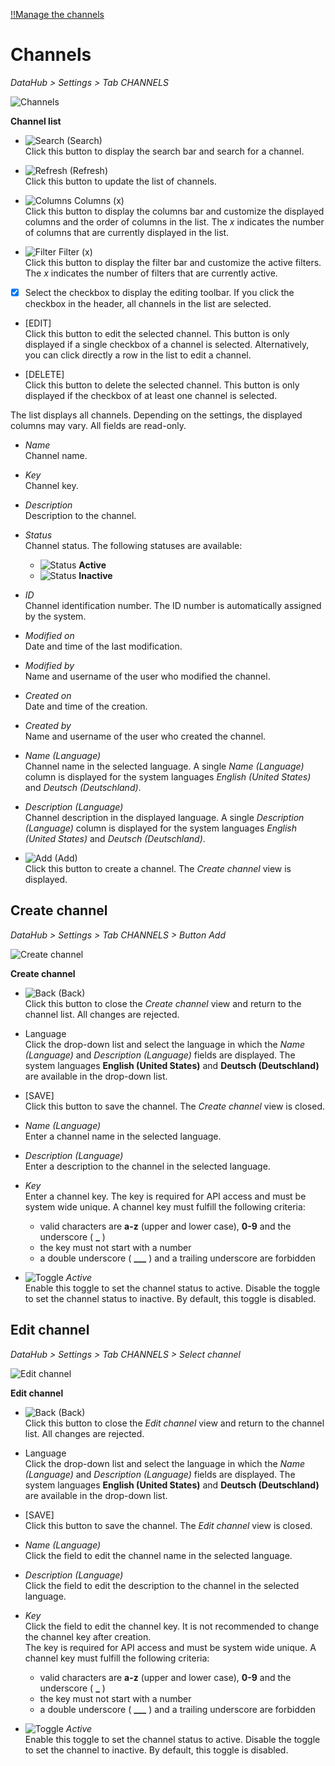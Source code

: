 [!!Manage the channels](../Integration/04_ManageChannels.md)

# Channels

*DataHub > Settings > Tab CHANNELS*

![Channels](../../Assets/Screenshots/DataHub/Settings/Channels/ChannelList.png "[Channels]")

**Channel list**

- ![Search](../../Assets/Icons/Search.png "[Search]") (Search)   
    Click this button to display the search bar and search for a channel.

- ![Refresh](../../Assets/Icons/Refresh01.png "[Refresh]") (Refresh)   
    Click this button to update the list of channels.

- ![Columns](../../Assets/Icons/Columns.png "[Columns]") Columns (x)   
    Click this button to display the columns bar and customize the displayed columns and the order of columns in the list. The *x* indicates the number of columns that are currently displayed in the list.

- ![Filter](../../Assets/Icons/Filter.png "[Filter]") Filter (x)   
    Click this button to display the filter bar and customize the active filters. The *x* indicates the number of filters that are currently active.

- [x]     
    Select the checkbox to display the editing toolbar. If you click the checkbox in the header, all channels in the list are selected.

- [EDIT]   
    Click this button to edit the selected channel. This button is only displayed if a single checkbox of a channel is selected. Alternatively, you can click directly a row in the list to edit a channel.

- [DELETE]   
    Click this button to delete the selected channel. This button is only displayed if the checkbox of at least one channel is selected.       

The list displays all channels. Depending on the settings, the displayed columns may vary. All fields are read-only.

- *Name*   
    Channel name.

- *Key*   
    Channel key.

- *Description*   
    Description to the channel.

- *Status*   
    Channel status. The following statuses are available:
    - ![Status](../../Assets/Icons/Status01.png "[Status]") **Active**
    - ![Status](../../Assets/Icons/Status04.png "[Status]") **Inactive**   

- *ID*   
    Channel identification number. The ID number is automatically assigned by the system.

- *Modified on*   
    Date and time of the last modification.

- *Modified by*   
    Name and username of the user who modified the channel.

- *Created on*   
    Date and time of the creation.

- *Created by*   
    Name and username of the user who created the channel.

- *Name (Language)*   
    Channel name in the selected language. A single *Name (Language)* column is displayed for the system languages *English (United States)* and *Deutsch (Deutschland)*.

- *Description (Language)*   
    Channel description in the displayed language. A single *Description (Language)* column is displayed for the system languages *English (United States)* and *Deutsch (Deutschland)*.

- ![Add](../../Assets/Icons/Plus01.png "[Add]") (Add)   
    Click this button to create a channel. The *Create channel* view is displayed.   



## Create channel

*DataHub > Settings > Tab CHANNELS > Button Add*

![Create channel](../../Assets/Screenshots/DataHub/Settings/Channels/CreateChannel.png "[Create channel]")

**Create channel**

- ![Back](../../Assets/Icons/Back02.png "[Back]") (Back)   
    Click this button to close the *Create channel* view and return to the channel list. All changes are rejected.

- Language   
    Click the drop-down list and select the language in which the *Name (Language)* and *Description (Language)* fields are displayed. The system languages **English (United States)** and **Deutsch (Deutschland)** are available in the drop-down list.

- [SAVE]   
    Click this button to save the channel. The *Create channel* view is closed.

- *Name (Language)*   
    Enter a channel name in the selected language.

- *Description (Language)*   
    Enter a description to the channel in the selected language.

- *Key*   
    Enter a channel key. The key is required for API access and must be system wide unique. A channel key must fulfill the following criteria:
    - valid characters are **a-z** (upper and lower case), **0-9** and the underscore ( **_** )
    - the key must not start with a number
    - a double underscore ( **___** ) and a trailing underscore are forbidden

- ![Toggle](../../Assets/Icons/Toggle.png "[Toggle]") *Active*   
    Enable this toggle to set the channel status to active. Disable the toggle to set the channel status to inactive. By default, this toggle is disabled.



## Edit channel

*DataHub > Settings > Tab CHANNELS > Select channel*

![Edit channel](../../Assets/Screenshots/DataHub/Settings/Channels/EditChannel.png "[Edit channel]")

**Edit channel**

- ![Back](../../Assets/Icons/Back02.png "[Back]") (Back)   
    Click this button to close the *Edit channel* view and return to the channel list. All changes are rejected.

- Language   
    Click the drop-down list and select the language in which the *Name (Language)* and *Description (Language)* fields are displayed. The system languages **English (United States)** and **Deutsch (Deutschland)** are available in the drop-down list.

- [SAVE]   
    Click this button to save the channel. The *Edit channel* view is closed.

- *Name (Language)*   
    Click the field to edit the channel name in the selected language.

- *Description (Language)*   
    Click the field to edit the description to the channel in the selected language.

- *Key*   
    Click the field to edit the channel key. It is not recommended to change the channel key after creation.   
    The key is required for API access and must be system wide unique. A channel key must fulfill the following criteria:
    - valid characters are **a-z** (upper and lower case), **0-9** and the underscore ( **_** )
    - the key must not start with a number
    - a double underscore ( **___** ) and a trailing underscore are forbidden

- ![Toggle](../../Assets/Icons/Toggle.png "[Toggle]") *Active*   
    Enable this toggle to set the channel status to active. Disable the toggle to set the channel to inactive. By default, this toggle is disabled.
